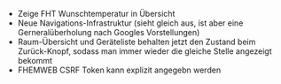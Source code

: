 * Zeige FHT Wunschtemperatur in Übersicht
* Neue Navigations-Infrastruktur (sieht gleich aus, ist aber eine Gerneralüberholung nach Googles Vorstellungen)
* Raum-Übersicht und Geräteliste behalten jetzt den Zustand beim Zurück-Knopf, sodass man immer wieder die gleiche Stelle angezeigt bekommt
* FHEMWEB CSRF Token kann explizit angegebn werden